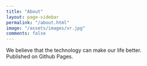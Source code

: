 ```yaml
---
title: "About"
layout: page-sidebar
permalink: "/about.html"
image: "/assets/images/vr.jpg"
comments: false
---
```


<article>We believe that the technology can make our life better.<br />
Published on Github Pages.

</article>
